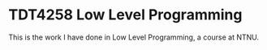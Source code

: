 # TDT4258 Low Level Programming
This is the work I have done in Low Level Programming, a course at NTNU.


